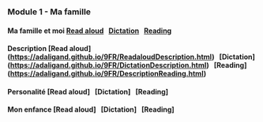 ### Module 1 - Ma famille
#### Ma famille et moi [Read aloud](https://adaligand.github.io/9FR/famillereadaloud.html)  &nbsp; [Dictation](https://adaligand.github.io/9FR/Familledictation.html)  &nbsp; [Reading](https://adaligand.github.io/9FR/Familyreading.html)
#### Description [Read aloud] (https://adaligand.github.io/9FR/ReadaloudDescription.html)  &nbsp; [Dictation] (https://adaligand.github.io/9FR/DictationDescription.html) &nbsp; [Reading] (https://adaligand.github.io/9FR/DescriptionReading.html)
#### Personalité [Read aloud]  &nbsp; [Dictation]  &nbsp; [Reading]
#### Mon enfance [Read aloud]  &nbsp; [Dictation]  &nbsp; [Reading]
